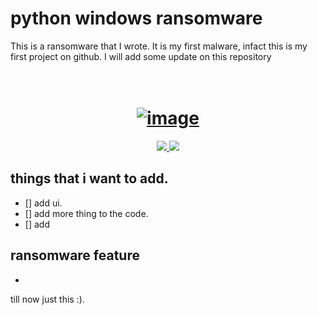 # python windows ransomware
This is a ransomware that I wrote. It is my first malware, infact this is my first project on github.
I will add some update on this repository


<h1 align="center">
  <br>
  <a href="https://ibb.co/SR8BLx6"><img src="https://i.ibb.co/YpMhrWN/image.jpg" alt="image" border="0"></a>

</h1>

<p align="center">
  <a href="http://python.org">
    <img src="https://img.shields.io/badge/python-v3.8-blue">
  </a>

  <a href="https://www.microsoft.com/de-de/">
    <img src="https://img.shields.io/badge/platform-Windows 10 | 8.1-red">
  </a>
</p>


## things that i want to add.
- [] add ui.
- [] add more thing to the code.
- [] add 


## ransomware feature
-
till now just this :). 
